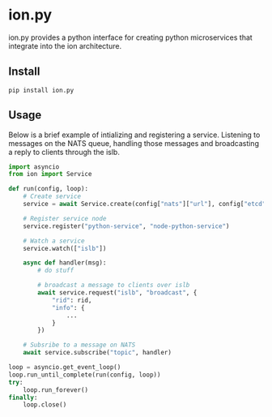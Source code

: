 # ion.py

ion.py provides a python interface for creating python microservices that integrate into the ion architecture.

## Install

```
pip install ion.py
```

## Usage

Below is a brief example of intializing and registering a service. Listening to messages on the NATS queue, handling those messages and broadcasting a reply to clients through the islb.

```python
import asyncio
from ion import Service

def run(config, loop):
    # Create service
    service = await Service.create(config["nats"]["url"], config["etcd"]["addrs"], config["dc"], loop=loop)

    # Register service node
    service.register("python-service", "node-python-service")

    # Watch a service
    service.watch(["islb"])

    async def handler(msg):
        # do stuff

        # broadcast a message to clients over islb
        await service.request("islb", "broadcast", {
            "rid": rid,
            "info": {
                ...
            }
        })

    # Subsribe to a message on NATS
    await service.subscribe("topic", handler)

loop = asyncio.get_event_loop()
loop.run_until_complete(run(config, loop))
try:
    loop.run_forever()
finally:
    loop.close()
```

